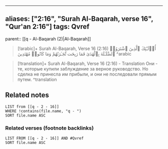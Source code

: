 
---
aliases: ["2:16", "Surah Al-Baqarah, verse 16", "Qur'an 2:16"]
tags: Qvref
---

parent:: [[q - Al-Baqarah (2)|Al-Baqarah]]

> [!arabic]+ Surah Al-Baqarah, Verse 16 (2:16)
> <span class="quran-arabic">أُو۟لَـٰٓئِكَ ٱلَّذِينَ ٱشْتَرَوُا۟ ٱلضَّلَـٰلَةَ بِٱلْهُدَىٰ فَمَا رَبِحَت تِّجَـٰرَتُهُمْ وَمَا كَانُوا۟ مُهْتَدِينَ</span>
^arabic

> [!translation]+ Surah Al-Baqarah, Verse 16 (2:16) - Translation
> Они - те, которые купили заблуждение за верное руководство. Но сделка не принесла им прибыли, и они не последовали прямым путем.
^translation



## Related notes
```dataview
LIST from [[q - 2 - 16]]
WHERE !contains(file.name, "q - ")
SORT file.name ASC
```

### Related verses (footnote backlinks)
```dataview
LIST FROM [[q - 2 - 16]] AND #Qvref
SORT file.name ASC
```

